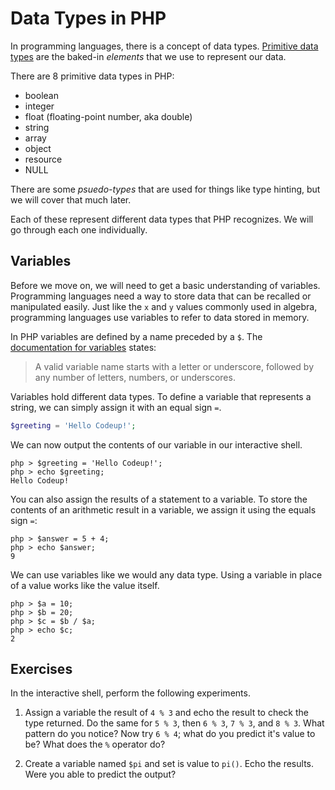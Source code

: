 # Data Types in PHP

In programming languages, there is a concept of data types.  [Primitive data types](http://en.wikipedia.org/wiki/Primitive_data_type) are the baked-in _elements_ that we use to represent our data.

There are 8 primitive data types in PHP:

* boolean
* integer
* float (floating-point number, aka double)
* string
* array
* object
* resource
* NULL

There are some _psuedo-types_ that are used for things like type hinting, but we will cover that much later.

Each of these represent different data types that PHP recognizes.  We will go through each one individually.

## Variables

Before we move on, we will need to get a basic understanding of variables.  Programming languages need a way to store data that can be recalled or manipulated easily.  Just like the `x` and `y` values commonly used in algebra, programming languages use variables to refer to data stored in memory.

In PHP variables are defined by a name preceded by a `$`.  The [documentation for variables](http://www.php.net/manual/en/language.variables.basics.php) states:

>  A valid variable name starts with a letter or underscore, followed by any number of letters, numbers, or underscores.

Variables hold different data types.  To define a variable that represents a string, we can simply assign it with an equal sign `=`.

~~~php
$greeting = 'Hello Codeup!';
~~~

We can now output the contents of our variable in our interactive shell.

    php > $greeting = 'Hello Codeup!';
    php > echo $greeting;
    Hello Codeup!

You can also assign the results of a statement to a variable. To store the contents of an arithmetic result in a variable, we assign it using the equals sign `=`:

    php > $answer = 5 + 4;
    php > echo $answer;
    9

We can use variables like we would any data type.  Using a variable in place of a value works like the value itself.

    php > $a = 10;
    php > $b = 20;
    php > $c = $b / $a;
    php > echo $c;
    2

## Exercises

In the interactive shell, perform the following experiments.

1. Assign a variable the result of `4 % 3` and echo the result to check the type returned. Do the same for `5 % 3`, then `6 % 3`, `7 % 3`, and `8 % 3`. What pattern do you notice? Now try `6 % 4`; what do you predict it's value to be? What does the `%` operator do?

1. Create a variable named `$pi` and set is value to `pi()`.  Echo the results.  Were you able to predict the output?
